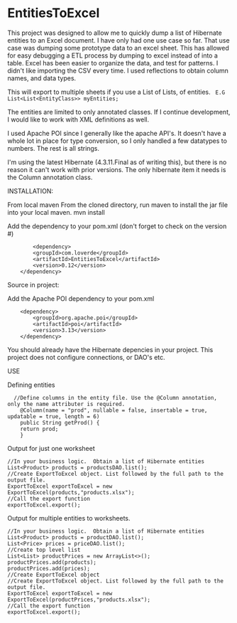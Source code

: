 # EntitiesToExcel

This project was designed to allow me to quickly dump a list of Hibernate entities to an Excel document. I have only had one use case so far. That use case was dumping some prototype data to an excel sheet. This has allowed for easy debugging a ETL process by dumping to excel instead of into a table. Excel has been easier to organize the data, and test for patterns. I didn't like importing the CSV every time. I used reflections to obtain column names, and data types. 

This will export to multiple sheets if you use a List of Lists, of entities.
      ` E.G List<List<EntityClass>> myEntities;`

The entities are limited to only annotated classes. If I continue development, I would like to work with XML definitions as well. 

I used Apache POI since I generally like the apache API's. It doesn't have a whole lot in place for type conversion, so I only handled a few datatypes to numbers. The rest is all strings. 

I'm using the latest Hibernate (4.3.11.Final as of writing this), but there is no reason it can't work with prior versions. The only hibernate item it needs is the Column annotation class. 


INSTALLATION:


From local maven
  From the cloned directory, run maven to install the jar file into your local maven.
    mvn install
    
  Add the dependency to your pom.xml (don't forget to check on the version #)
  
            <dependency>
            <groupId>com.loverde</groupId>
            <artifactId>EntitiesToExcel</artifactId>
            <version>0.12</version>
        </dependency>



Source in project:

  Add the Apache POI dependency to your pom.xml
  
        <dependency>
            <groupId>org.apache.poi</groupId>
            <artifactId>poi</artifactId>
            <version>3.13</version>
        </dependency>
        
  You should already have the Hibernate depencies in your project. This project does not configure connections, or DAO's etc.
  

USE

Defining entities
```
  //Define columns in the entity file. Use the @Column annotation, only the name attributer is required. 
    @Column(name = "prod", nullable = false, insertable = true, updatable = true, length = 6)
    public String getProd() {
    return prod;
    }
 ```   
    
Output for just one worksheet
```    
//In your business logic.  Obtain a list of Hibernate entities
List<Product> products = productsDAO.list();
//Create ExportToExcel object. List followed by the full path to the output file.
ExportToExcel exportToExcel = new ExportToExcel(products,"products.xlsx");
//Call the export function
exportToExcel.export();
```
Output for multiple entities to worksheets.
```
//In your business logic.  Obtain a list of Hibernate entities
List<Product> products = productDAO.list();
List<Price> prices = priceDAO.list();
//Create top level list
List<List> productPrices = new ArrayList<>();
productPrices.add(products);
productPrices.add(prices);
//Create ExportToExcel object
//Create ExportToExcel object. List followed by the full path to the output file.
ExportToExcel exportToExcel = new ExportToExcel(productPrices,"products.xlsx");
//Call the export function
exportToExcel.export();
```
